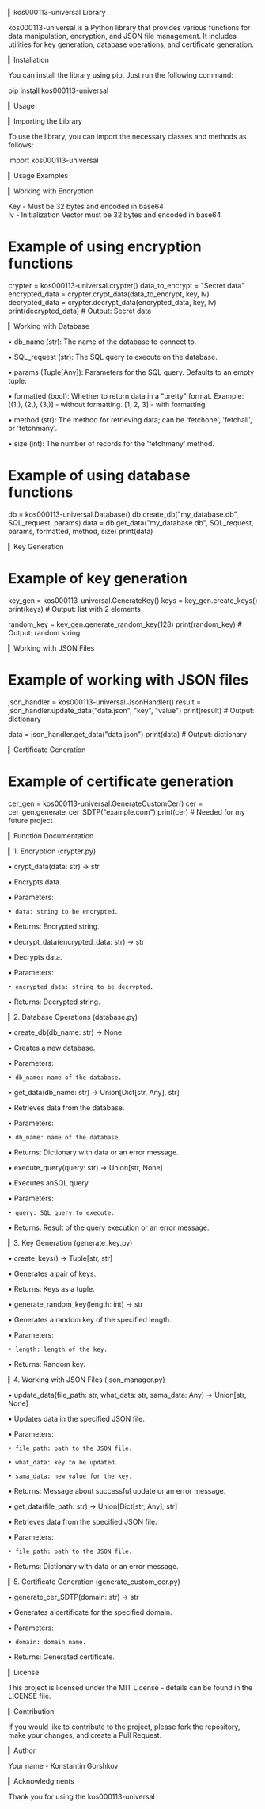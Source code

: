 ▎kos000113-universal Library

kos000113-universal is a Python library that provides various functions for data manipulation, encryption, and JSON file management. It includes utilities for key generation, database operations, and certificate generation.

▎Installation

You can install the library using pip. Just run the following command:

pip install kos000113-universal


▎Usage

▎Importing the Library

To use the library, you can import the necessary classes and methods as follows:

import kos000113-universal


▎Usage Examples

▎Working with Encryption

Key - Must be 32 bytes and encoded in base64  
Iv - Initialization Vector must be 32 bytes and encoded in base64

# Example of using encryption functions
crypter = kos000113-universal.crypter()
data_to_encrypt = "Secret data"
encrypted_data = crypter.crypt_data(data_to_encrypt, key, Iv)
decrypted_data = crypter.decrypt_data(encrypted_data, key, Iv)
print(decrypted_data)  # Output: Secret data


▎Working with Database

• db_name (str): The name of the database to connect to.

• SQL_request (str): The SQL query to execute on the database.

• params (Tuple[Any]): Parameters for the SQL query. Defaults to an empty tuple.

• formatted (bool): Whether to return data in a "pretty" format. 
  Example: [(1,), (2,), (3,)] - without formatting. 
  [1, 2, 3] - with formatting.

• method (str): The method for retrieving data; can be 'fetchone', 'fetchall', or 'fetchmany'.

• size (int): The number of records for the 'fetchmany' method.

# Example of using database functions
db = kos000113-universal.Database()
db.create_db("my_database.db", SQL_request, params)
data = db.get_data("my_database.db", SQL_request, params, formatted, method, size)
print(data)


▎Key Generation

# Example of key generation
key_gen = kos000113-universal.GenerateKey()
keys = key_gen.create_keys()
print(keys)  # Output: list with 2 elements

random_key = key_gen.generate_random_key(128)
print(random_key)  # Output: random string


▎Working with JSON Files

# Example of working with JSON files
json_handler = kos000113-universal.JsonHandler()
result = json_handler.update_data("data.json", "key", "value")
print(result)  # Output: dictionary

data = json_handler.get_data("data.json")
print(data)  # Output: dictionary


▎Certificate Generation

# Example of certificate generation
cer_gen = kos000113-universal.GenerateCustomCer()
cer = cer_gen.generate_cer_SDTP("example.com")
print(cer)  # Needed for my future project


▎Function Documentation

▎1. Encryption (crypter.py)

• crypt_data(data: str) -> str

  • Encrypts data.

  • Parameters:

    • data: string to be encrypted.

  • Returns: Encrypted string.

• decrypt_data(encrypted_data: str) -> str

  • Decrypts data.

  • Parameters:

    • encrypted_data: string to be decrypted.

  • Returns: Decrypted string.

▎2. Database Operations (database.py)

• create_db(db_name: str) -> None

  • Creates a new database.

  • Parameters:

    • db_name: name of the database.

• get_data(db_name: str) -> Union[Dict[str, Any], str]

  • Retrieves data from the database.

  • Parameters:

    • db_name: name of the database.

  • Returns: Dictionary with data or an error message.

• execute_query(query: str) -> Union[str, None]

  • Executes anSQL query.

  • Parameters:

    • query: SQL query to execute.

  • Returns: Result of the query execution or an error message.

▎3. Key Generation (generate_key.py)

• create_keys() -> Tuple[str, str]

  • Generates a pair of keys.

  • Returns: Keys as a tuple.

• generate_random_key(length: int) -> str

  • Generates a random key of the specified length.

  • Parameters:

    • length: length of the key.

  • Returns: Random key.

▎4. Working with JSON Files (json_manager.py)

• update_data(file_path: str, what_data: str, sama_data: Any) -> Union[str, None]

  • Updates data in the specified JSON file.

  • Parameters:

    • file_path: path to the JSON file.

    • what_data: key to be updated.

    • sama_data: new value for the key.

  • Returns: Message about successful update or an error message.

• get_data(file_path: str) -> Union[Dict[str, Any], str]

  • Retrieves data from the specified JSON file.

  • Parameters:

    • file_path: path to the JSON file.

  • Returns: Dictionary with data or an error message.

▎5. Certificate Generation (generate_custom_cer.py)

• generate_cer_SDTP(domain: str) -> str

  • Generates a certificate for the specified domain.

  • Parameters:

    • domain: domain name.

  • Returns: Generated certificate.

▎License

This project is licensed under the MIT License - details can be found in the LICENSE file.

▎Contribution

If you would like to contribute to the project, please fork the repository, make your changes, and create a Pull Request.

▎Author

Your name - Konstantin Gorshkov

▎Acknowledgments

Thank you for using the kos000113-universal